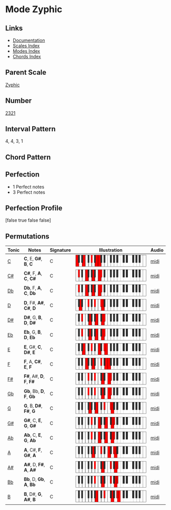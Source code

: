 # Mode Zyphic

## Links

- [Documentation](README.md)
- [Scales Index](Scales.md)
- [Modes Index](Modes.md)
- [Chords Index](Chords.md)

## Parent Scale

[Zyphic](ScaleZyphic.md)

## Number

[2321](https://ianring.com/musictheory/scales/2321)

## Interval Pattern

4, 4, 3, 1

## Chord Pattern



## Perfection

- 1 Perfect notes
- 3 Perfect notes

## Perfection Profile

[false true false false]

## Permutations

| Tonic | Notes | Signature | Illustration | Audio |
|-------|-------|-----------|--------------|-------|
| [C](ModeCNaturalZyphic.md) | **C**, E, **G#**, **B**, **C** | C | ![CNaturalZyphic](ModeCNaturalZyphic.png) | [midi](https://github.com/edipermadi/music/blob/main/docs/ModeCNaturalZyphic.mid?raw=true) |
| [C#](ModeCSharpZyphic.md) | **C#**, F, **A**, **C**, **C#** | C | ![CSharpZyphic](ModeCSharpZyphic.png) | [midi](https://github.com/edipermadi/music/blob/main/docs/ModeCSharpZyphic.mid?raw=true) |
| [Db](ModeDFlatZyphic.md) | **Db**, F, **A**, **C**, **Db** | C | ![DFlatZyphic](ModeDFlatZyphic.png) | [midi](https://github.com/edipermadi/music/blob/main/docs/ModeDFlatZyphic.mid?raw=true) |
| [D](ModeDNaturalZyphic.md) | **D**, F#, **A#**, **C#**, **D** | C | ![DNaturalZyphic](ModeDNaturalZyphic.png) | [midi](https://github.com/edipermadi/music/blob/main/docs/ModeDNaturalZyphic.mid?raw=true) |
| [D#](ModeDSharpZyphic.md) | **D#**, G, **B**, **D**, **D#** | C | ![DSharpZyphic](ModeDSharpZyphic.png) | [midi](https://github.com/edipermadi/music/blob/main/docs/ModeDSharpZyphic.mid?raw=true) |
| [Eb](ModeEFlatZyphic.md) | **Eb**, G, **B**, **D**, **Eb** | C | ![EFlatZyphic](ModeEFlatZyphic.png) | [midi](https://github.com/edipermadi/music/blob/main/docs/ModeEFlatZyphic.mid?raw=true) |
| [E](ModeENaturalZyphic.md) | **E**, G#, **C**, **D#**, **E** | C | ![ENaturalZyphic](ModeENaturalZyphic.png) | [midi](https://github.com/edipermadi/music/blob/main/docs/ModeENaturalZyphic.mid?raw=true) |
| [F](ModeFNaturalZyphic.md) | **F**, A, **C#**, **E**, **F** | C | ![FNaturalZyphic](ModeFNaturalZyphic.png) | [midi](https://github.com/edipermadi/music/blob/main/docs/ModeFNaturalZyphic.mid?raw=true) |
| [F#](ModeFSharpZyphic.md) | **F#**, A#, **D**, **F**, **F#** | C | ![FSharpZyphic](ModeFSharpZyphic.png) | [midi](https://github.com/edipermadi/music/blob/main/docs/ModeFSharpZyphic.mid?raw=true) |
| [Gb](ModeGFlatZyphic.md) | **Gb**, Bb, **D**, **F**, **Gb** | C | ![GFlatZyphic](ModeGFlatZyphic.png) | [midi](https://github.com/edipermadi/music/blob/main/docs/ModeGFlatZyphic.mid?raw=true) |
| [G](ModeGNaturalZyphic.md) | **G**, B, **D#**, **F#**, **G** | C | ![GNaturalZyphic](ModeGNaturalZyphic.png) | [midi](https://github.com/edipermadi/music/blob/main/docs/ModeGNaturalZyphic.mid?raw=true) |
| [G#](ModeGSharpZyphic.md) | **G#**, C, **E**, **G**, **G#** | C | ![GSharpZyphic](ModeGSharpZyphic.png) | [midi](https://github.com/edipermadi/music/blob/main/docs/ModeGSharpZyphic.mid?raw=true) |
| [Ab](ModeAFlatZyphic.md) | **Ab**, C, **E**, **G**, **Ab** | C | ![AFlatZyphic](ModeAFlatZyphic.png) | [midi](https://github.com/edipermadi/music/blob/main/docs/ModeAFlatZyphic.mid?raw=true) |
| [A](ModeANaturalZyphic.md) | **A**, C#, **F**, **G#**, **A** | C | ![ANaturalZyphic](ModeANaturalZyphic.png) | [midi](https://github.com/edipermadi/music/blob/main/docs/ModeANaturalZyphic.mid?raw=true) |
| [A#](ModeASharpZyphic.md) | **A#**, D, **F#**, **A**, **A#** | C | ![ASharpZyphic](ModeASharpZyphic.png) | [midi](https://github.com/edipermadi/music/blob/main/docs/ModeASharpZyphic.mid?raw=true) |
| [Bb](ModeBFlatZyphic.md) | **Bb**, D, **Gb**, **A**, **Bb** | C | ![BFlatZyphic](ModeBFlatZyphic.png) | [midi](https://github.com/edipermadi/music/blob/main/docs/ModeBFlatZyphic.mid?raw=true) |
| [B](ModeBNaturalZyphic.md) | **B**, D#, **G**, **A#**, **B** | C | ![BNaturalZyphic](ModeBNaturalZyphic.png) | [midi](https://github.com/edipermadi/music/blob/main/docs/ModeBNaturalZyphic.mid?raw=true) |
